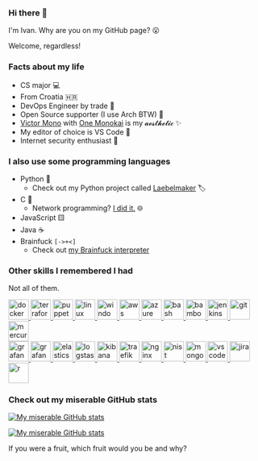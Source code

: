 ### Hi there 🤘

I'm Ivan. Why are you on my GitHub page? :open_mouth:

Welcome, regardless!

### Facts about my life

- CS major 💻
- From Croatia 🇭🇷
- DevOps Engineer by trade 🔄
- Open Source supporter (I use Arch BTW) 🐧
- [Victor Mono](https://rubjo.github.io/victor-mono/) with [One Monokai](https://github.com/azemoh/vscode-one-monokai) is my 𝓪𝓮𝓼𝓽𝓱𝓮𝓽𝓲𝓬 ✨
- My editor of choice is VS Code 📓
- Internet security enthusiast 🔐

### I also use some programming languages

- Python 🐍
  - Check out my Python project called [Laebelmaker](https://github.com/ivanbratovic/laebelmaker) 🏷️
- C 💾
  - Network programming? [I did it.](https://github.com/ivanbratovic/libuv-examples) 🌐
- JavaScript 🟨
- Java ☕
- Brainfuck `[->+<]`
  - Check out [my Brainfuck interpreter](https://github.com/ivanbratovic/brainfuck-py)

### Other skills I remembered I had
Not all of them.
<p align="left">
  <a href="https://www.docker.com/" target="_blank"> <img src="https://www.vectorlogo.zone/logos/docker/docker-tile.svg" alt="docker" width="40" height="40"/> </a>
  <a href="https://www.terraform.io/" target="_blank"> <img src="https://www.vectorlogo.zone/logos/terraformio/terraformio-icon.svg" alt="terraform" width="40" height="40"/> </a>
  <a href="https://www.puppet.com/" target="_blank"> <img src="https://www.vectorlogo.zone/logos/puppet/puppet-icon.svg" alt="puppet" width="40" height="40"/> </a>
  <a href="https://www.freebsd.org/" target="_blank"> <img src="https://www.vectorlogo.zone/logos/linux/linux-icon.svg" alt="linux" width="40" height="40"/> </a>
  <a href="https://www.microsoft.com/en-us/windows-server" target="_blank"> <img src="https://www.vectorlogo.zone/logos/microsoft/microsoft-icon.svg" alt="windows" width="40" height="40"/> </a>
  <a href="https://aws.amazon.com/" target="_blank"> <img src="https://www.vectorlogo.zone/logos/amazon_aws/amazon_aws-icon.svg" alt="aws" width="40" height="40"/> </a>
  <a href="https://azure.microsoft.com/" target="_blank"> <img src="https://www.vectorlogo.zone/logos/microsoft_azure/microsoft_azure-icon.svg" alt="azure" width="40" height="40"/> </a>
  <a href="https://www.gnu.org/software/bash/" target="_blank"> <img src="https://www.vectorlogo.zone/logos/gnu_bash/gnu_bash-icon.svg" alt="bash" width="40" height="40"/> </a>
  <a href="https://www.atlassian.com/software/bamboo" target="_blank"> <img src="https://www.vectorlogo.zone/logos/atlassian_bamboo/atlassian_bamboo-icon.svg" alt="bamboo" width="40" height="40"/> </a>
  <a href="https://www.jenkins.io" target="_blank"> <img src="https://www.vectorlogo.zone/logos/jenkins/jenkins-icon.svg" alt="jenkins" width="40" height="40"/> </a>
  <a href="https://git-scm.com/" target="_blank"> <img src="https://www.vectorlogo.zone/logos/git-scm/git-scm-icon.svg" alt="git" width="40" height="40"/> </a>
  <a href="https://www.mercurial-scm.org/" target="_blank"> <img src="https://www.vectorlogo.zone/logos/mercurial-scm/mercurial-scm-icon.svg" alt="mercurial" width="40" height="40"/> </a>
<br/>
  <a href="https://grafana.com" target="_blank"> <img src="https://www.vectorlogo.zone/logos/grafana/grafana-icon.svg" alt="grafana" width="40" height="40"/> </a>
  <a href="https://prometheus.io/" target="_blank"> <img src="https://www.vectorlogo.zone/logos/prometheusio/prometheusio-icon.svg" alt="grafana" width="40" height="40"/> </a>
  <a href="https://www.elastic.co" target="_blank"> <img src="https://www.vectorlogo.zone/logos/elastic/elastic-icon.svg" alt="elasticsearch" width="40" height="40"/> </a>
  <a href="https://www.elastic.co" target="_blank"> <img src="https://www.vectorlogo.zone/logos/elasticco_logstash/elasticco_logstash-icon.svg" alt="logstash" width="40" height="40"/> </a>
  <a href="https://www.elastic.co/kibana" target="_blank"> <img src="https://www.vectorlogo.zone/logos/elasticco_kibana/elasticco_kibana-icon.svg" alt="kibana" width="40" height="40"/> </a>
  <a href="https://traefik.io/" target="_blank"> <img src="https://www.vectorlogo.zone/logos/traefikio/traefikio-icon.svg" alt="traefik" width="40" height="40"/> </a>
  <a href="https://www.nginx.com" target="_blank"> <img src="https://www.vectorlogo.zone/logos/nginx/nginx-icon.svg" alt="nginx" width="40" height="40"/> </a>
  <a href="https://www.nist.gov/cyberframework/" target="_blank"> <img src="https://www.vectorlogo.zone/logos/nist/nist-icon.svg" alt="nist" width="40" height="40"/> </a>
  <a href="https://www.mongodb.com/" target="_blank"> <img src="https://www.vectorlogo.zone/logos/mongodb/mongodb-icon.svg" alt="mongodb" width="40" height="40"/> </a>
  <a href="https://code.visualstudio.com/" target="_blank"> <img src="https://www.vectorlogo.zone/logos/visualstudio_code/visualstudio_code-icon.svg" alt="vscode" width="40" height="40"/> </a>
  <a href="atlassian.com/software/jira" target="_blank"> <img src="https://www.vectorlogo.zone/logos/atlassian_jira/atlassian_jira-icon.svg" alt="jira" width="40" height="40"/> </a>
  <a href="https://www.r-project.org/" target="_blank"> <img src="https://www.vectorlogo.zone/logos/r-project/r-project-icon.svg" alt="r" width="40" height="40"/> </a>
</p>

### Check out my miserable GitHub stats
[![My miserable GitHub stats](https://github-readme-stats.vercel.app/api?username=ivanbratovic&count_private=true&show_icons=true&include_all_commits=true&theme=onedark)](https://github.com/anuraghazra/github-readme-stats)

[![My miserable GitHub stats](https://github-profile-trophy.vercel.app/?username=ivanbratovic&theme=onedark&column=3&row=2)](https://github.com/ryo-ma/github-profile-trophy) 



If you were a fruit, which fruit would you be and why?

